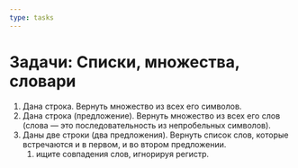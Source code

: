 ```yaml
---
type: tasks
---
```

# Задачи: Списки, множества, словари

1. Дана строка. Вернуть множество из всех его символов.
1. Дана строка (предложение). Вернуть множество из всех его слов (слова — это последовательность из непробельных символов).
1. Даны две строки (два предложения). Вернуть список слов, которые встречаются и в первом, и во втором предложении.
    1. ищите совпадения слов, игнорируя регистр.
